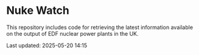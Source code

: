 # Nuke Watch

This repository includes code for retrieving the latest information available on the output of EDF nuclear power plants in the UK.

Last updated: 2025-05-20 14:15